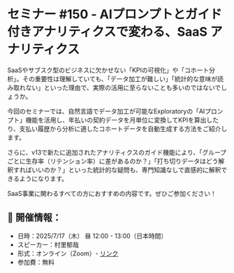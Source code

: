 # セミナー #150 - AIプロンプトとガイド付きアナリティクスで変わる、SaaS アナリティクス

SaaSやサブスク型のビジネスに欠かせない「KPIの可視化」や「コホート分析」。その重要性は理解していても、「データ加工が難しい」「統計的な意味が読み取れない」といった理由で、実際の活用に至らないことも多いのではないでしょうか。

今回のセミナーでは、自然言語でデータ加工が可能なExploratoryの「AIプロンプト」機能を活用し、年払いの契約データを月単位に変換してKPIを算出したり、支払い履歴から分析に適したコホートデータを自動生成する方法をご紹介します。

さらに、v13で新たに追加されたアナリティクスのガイド機能により、「グループごとに生存率（リテンション率）に差があるのか？」「打ち切りデータはどう解釈すればいいのか？」といった統計的な疑問も、専門知識なしで直感的に解釈できるようになります。

SaaS事業に関わるすべての方におすすめの内容です。ぜひご参加ください！

## 📅 開催情報：

* 日時：2025/7/17（木） 昼 12:00 - 13:00（日本時間）
* スピーカー：村里郁哉
* 形式：オンライン（Zoom）- [リンク](https://us02web.zoom.us/j/331585134?pwd=VGVyeXBRWjFMT2hESFdhSU45Z2d0dz09)
* 参加費：無料
